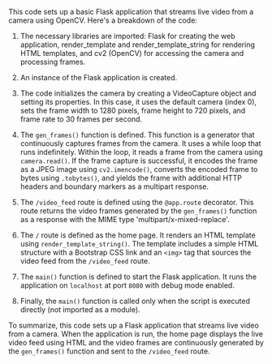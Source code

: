
This code sets up a basic Flask application that streams live video from a camera using OpenCV. Here's a breakdown of the code:

1.  The necessary libraries are imported: Flask for creating the web application, render\_template and render\_template\_string for rendering HTML templates, and cv2 (OpenCV) for accessing the camera and processing frames.
    
2.  An instance of the Flask application is created.
    
3.  The code initializes the camera by creating a VideoCapture object and setting its properties. In this case, it uses the default camera (index 0), sets the frame width to 1280 pixels, frame height to 720 pixels, and frame rate to 30 frames per second.
    
4.  The `gen_frames()` function is defined. This function is a generator that continuously captures frames from the camera. It uses a while loop that runs indefinitely. Within the loop, it reads a frame from the camera using `camera.read()`. If the frame capture is successful, it encodes the frame as a JPEG image using `cv2.imencode()`, converts the encoded frame to bytes using `.tobytes()`, and yields the frame with additional HTTP headers and boundary markers as a multipart response.
    
5.  The `/video_feed` route is defined using the `@app.route` decorator. This route returns the video frames generated by the `gen_frames()` function as a response with the MIME type 'multipart/x-mixed-replace'.
    
6.  The `/` route is defined as the home page. It renders an HTML template using `render_template_string()`. The template includes a simple HTML structure with a Bootstrap CSS link and an `<img>` tag that sources the video feed from the `/video_feed` route.
    
7.  The `main()` function is defined to start the Flask application. It runs the application on `localhost` at port `8080` with debug mode enabled.
    
8.  Finally, the `main()` function is called only when the script is executed directly (not imported as a module).
    

To summarize, this code sets up a Flask application that streams live video from a camera. When the application is run, the home page displays the live video feed using HTML and the video frames are continuously generated by the `gen_frames()` function and sent to the `/video_feed` route.

